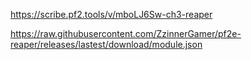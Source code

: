 https://scribe.pf2.tools/v/mboLJ6Sw-ch3-reaper

https://raw.githubusercontent.com/ZzinnerGamer/pf2e-reaper/releases/lastest/download/module.json
